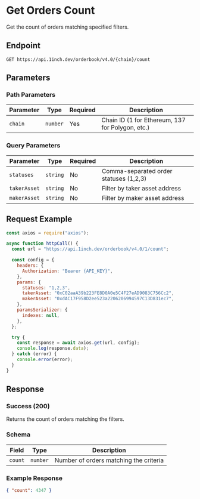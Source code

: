 # Get Orders Count

Get the count of orders matching specified filters.

## Endpoint

```
GET https://api.1inch.dev/orderbook/v4.0/{chain}/count
```

## Parameters

### Path Parameters

| Parameter | Type     | Required | Description                                      |
| --------- | -------- | -------- | ------------------------------------------------ |
| `chain`   | `number` | Yes      | Chain ID (1 for Ethereum, 137 for Polygon, etc.) |

### Query Parameters

| Parameter    | Type     | Required | Description                            |
| ------------ | -------- | -------- | -------------------------------------- |
| `statuses`   | `string` | No       | Comma-separated order statuses (1,2,3) |
| `takerAsset` | `string` | No       | Filter by taker asset address          |
| `makerAsset` | `string` | No       | Filter by maker asset address          |

## Request Example

```javascript
const axios = require("axios");

async function httpCall() {
  const url = "https://api.1inch.dev/orderbook/v4.0/1/count";

  const config = {
    headers: {
      Authorization: "Bearer {API_KEY}",
    },
    params: {
      statuses: "1,2,3",
      takerAsset: "0xC02aaA39b223FE8D0A0e5C4F27eAD9083C756Cc2",
      makerAsset: "0xdAC17F958D2ee523a2206206994597C13D831ec7",
    },
    paramsSerializer: {
      indexes: null,
    },
  };

  try {
    const response = await axios.get(url, config);
    console.log(response.data);
  } catch (error) {
    console.error(error);
  }
}
```

## Response

### Success (200)

Returns the count of orders matching the filters.

### Schema

| Field   | Type     | Description                            |
| ------- | -------- | -------------------------------------- |
| `count` | `number` | Number of orders matching the criteria |

### Example Response

```json
{ "count": 4347 }
```
